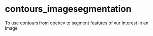 # contours_imagesegmentation
To use contours from opencv to segment features of our Interest in an image 
